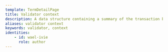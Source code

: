 ```yaml
---
template: TermDetailPage
title: Validator context 
description: A data structure containing a summary of the transaction being validated, and the current input whose validator is being run.
aliases: validator context
keywords: validator, context
identities: 
    - id: wael-ivie
      role: author
---
```


##

